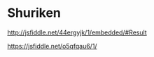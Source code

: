 Shuriken
===========


http://jsfiddle.net/44ergyjk/1/embedded/#Result


https://jsfiddle.net/o5qfqau6/1/



